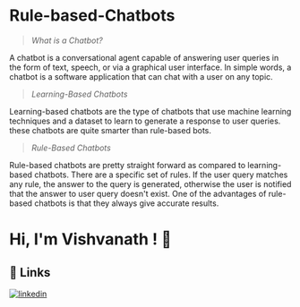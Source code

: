 # Rule-based-Chatbots


>*What is a Chatbot?*

A chatbot is a conversational agent capable of answering user queries in the form of text, speech, or via a graphical user interface. In simple words, a chatbot is a software application that can chat with a user on any topic. 

>*Learning-Based Chatbots*
>
Learning-based chatbots are the type of chatbots that use machine learning techniques and a dataset to learn to generate a response to user queries.
these chatbots are quite smarter than rule-based bots.

>*Rule-Based Chatbots*

Rule-based chatbots are pretty straight forward as compared to learning-based chatbots. There are a specific set of rules. If the user query matches any rule, the answer to the query is generated, otherwise the user is notified that the answer to user query doesn't exist.
One of the advantages of rule-based chatbots is that they always give accurate results.




# Hi, I'm Vishvanath ! 👋


## 🔗 Links
[![linkedin](https://img.shields.io/badge/linkedin-0A66C2?style=for-the-badge&logo=linkedin&logoColor=white)](https://www.linkedin.com/in/vishvanath-metkari-586617197/)

